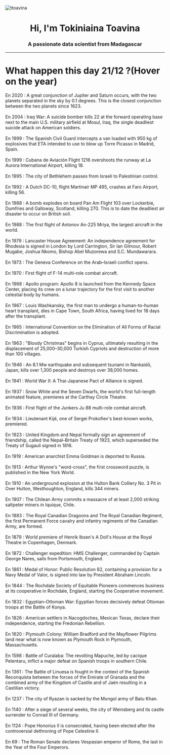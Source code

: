 
<p align="left"> <img src="https://komarev.com/ghpvc/?username=ttoavina&label=Profile%20views&color=0e75b6&style=flat" alt="ttoavina" /> </p>
<h1 align="center">Hi, I'm Tokiniaina Toavina</h1>
<h3 align="center">A passionate data scientist from Madagascar</h3>
    
<hr/>
<h1> What happen this day 21/12 ?(Hover on the year)</h1>

En 2020 : A great conjunction of Jupiter and Saturn occurs, with the two planets separated in the sky by 0.1 degrees. This is the closest conjunction between the two planets since 1623.
<br/><br/>
En 2004 : Iraq War: A suicide bomber kills 22 at the forward operating base next to the main U.S. military airfield at Mosul, Iraq, the single deadliest suicide attack on American soldiers.
<br/><br/>
En 1999 : The Spanish Civil Guard intercepts a van loaded with 950 kg of explosives that ETA intended to use to blow up Torre Picasso in Madrid, Spain.
<br/><br/>
En 1999 : Cubana de Aviación Flight 1216 overshoots the runway at La Aurora International Airport, killing 18.
<br/><br/>
En 1995 : The city of Bethlehem passes from Israeli to Palestinian control.
<br/><br/>
En 1992 : A Dutch DC-10, flight Martinair MP 495, crashes at Faro Airport, killing 56.
<br/><br/>
En 1988 : A bomb explodes on board Pan Am Flight 103 over Lockerbie, Dumfries and Galloway, Scotland, killing 270. This is to date the deadliest air disaster to occur on British soil.
<br/><br/>
En 1988 : The first flight of Antonov An-225 Mriya, the largest aircraft in the world.
<br/><br/>
En 1979 : Lancaster House Agreement: An independence agreement for Rhodesia is signed in London by Lord Carrington, Sir Ian Gilmour, Robert Mugabe, Joshua Nkomo, Bishop Abel Muzorewa and S.C. Mundawarara.
<br/><br/>
En 1973 : The Geneva Conference on the Arab–Israeli conflict opens.
<br/><br/>
En 1970 : First flight of F-14 multi-role combat aircraft.
<br/><br/>
En 1968 : Apollo program: Apollo 8 is launched from the Kennedy Space Center, placing its crew on a lunar trajectory for the first visit to another celestial body by humans.
<br/><br/>
En 1967 : Louis Washkansky, the first man to undergo a human-to-human heart transplant, dies in Cape Town, South Africa, having lived for 18 days after the transplant.
<br/><br/>
En 1965 : International Convention on the Elimination of All Forms of Racial Discrimination is adopted.
<br/><br/>
En 1963 : "Bloody Christmas" begins in Cyprus, ultimately resulting in the displacement of 25,000–30,000 Turkish Cypriots and destruction of more than 100 villages.
<br/><br/>
En 1946 : An 8.1 Mw earthquake and subsequent tsunami in Nankaidō, Japan, kills over 1,300 people and destroys over 38,000 homes.
<br/><br/>
En 1941 : World War II: A Thai-Japanese Pact of Alliance is signed.
<br/><br/>
En 1937 : Snow White and the Seven Dwarfs, the world's first full-length animated feature, premieres at the Carthay Circle Theatre.
<br/><br/>
En 1936 : First flight of the Junkers Ju 88 multi-role combat aircraft.
<br/><br/>
En 1934 : Lieutenant Kijé, one of Sergei Prokofiev's best-known works, premiered.
<br/><br/>
En 1923 : United Kingdom and Nepal formally sign an agreement of friendship, called the Nepal–Britain Treaty of 1923, which superseded the Treaty of Sugauli signed in 1816.
<br/><br/>
En 1919 : American anarchist Emma Goldman is deported to Russia.
<br/><br/>
En 1913 : Arthur Wynne's "word-cross", the first crossword puzzle, is published in the New York World.
<br/><br/>
En 1910 : An underground explosion at the Hulton Bank Colliery No. 3 Pit in Over Hulton, Westhoughton, England, kills 344 miners.
<br/><br/>
En 1907 : The Chilean Army commits a massacre of at least 2,000 striking saltpeter miners in Iquique, Chile.
<br/><br/>
En 1883 : The Royal Canadian Dragoons and The Royal Canadian Regiment, the first Permanent Force cavalry and infantry regiments of the Canadian Army, are formed.
<br/><br/>
En 1879 : World premiere of Henrik Ibsen's A Doll's House at the Royal Theatre in Copenhagen, Denmark.
<br/><br/>
En 1872 : Challenger expedition: HMS Challenger, commanded by Captain George Nares, sails from Portsmouth, England.
<br/><br/>
En 1861 : Medal of Honor: Public Resolution 82, containing a provision for a Navy Medal of Valor, is signed into law by President Abraham Lincoln.
<br/><br/>
En 1844 : The Rochdale Society of Equitable Pioneers commences business at its cooperative in Rochdale, England, starting the Cooperative movement.
<br/><br/>
En 1832 : Egyptian–Ottoman War: Egyptian forces decisively defeat Ottoman troops at the Battle of Konya.
<br/><br/>
En 1826 : American settlers in Nacogdoches, Mexican Texas, declare their independence, starting the Fredonian Rebellion.
<br/><br/>
En 1620 : Plymouth Colony: William Bradford and the Mayflower Pilgrims land near what is now known as Plymouth Rock in Plymouth, Massachusetts.
<br/><br/>
En 1598 : Battle of Curalaba: The revolting Mapuche, led by cacique Pelentaru, inflict a major defeat on Spanish troops in southern Chile.
<br/><br/>
En 1361 : The Battle of Linuesa is fought in the context of the Spanish Reconquista between the forces of the Emirate of Granada and the combined army of the Kingdom of Castile and of Jaén resulting in a Castilian victory.
<br/><br/>
En 1237 : The city of Ryazan is sacked by the Mongol army of Batu Khan.
<br/><br/>
En 1140 : After a siege of several weeks, the city of Weinsberg and its castle surrender to Conrad III of Germany.
<br/><br/>
En 1124 : Pope Honorius II is consecrated, having been elected after the controversial dethroning of Pope Celestine II.
<br/><br/>
En 69 : The Roman Senate declares Vespasian emperor of Rome, the last in the Year of the Four Emperors.
<br/><br/>
